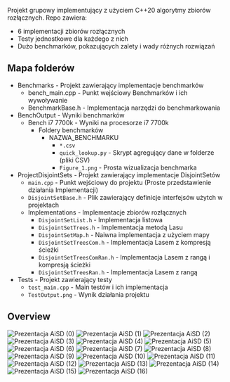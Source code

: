 Projekt grupowy implementujący z użyciem C++20 algorytmy zbiorów rozłącznych. Repo zawiera:
* 6 implementacji zbiorów rozłącznych
* Testy jednostkowe dla każdego z nich
* Dużo benchmarków, pokazujących zalety i wady różnych rozwiązań

## Mapa folderów
* Benchmarks - Projekt zawierający implementacje benchmarków
  * bench_main.cpp - Punkt wejściowy Benchmarków i ich wywoływanie
  * BenchmarkBase.h - Implementacja narzędzi do benchmarkowania
* BenchOutput - Wyniki benchmarków
  * Bench i7 7700k - Wyniki na procesorze i7 7700k
    * Foldery benchmarków
      * NAZWA_BENCHMARKU 
         * `*.csv` 
         * `quick_lookup.py` - Skrypt agregujący dane w folderze (pliki CSV)
         * `Figure_1.png` - Prosta wizualizacja benchmarka
* ProjectDisjointSets - Projekt zawierający implementacje DisjointSetów
  * `main.cpp` - Punkt wejściowy do projektu (Proste przedstawienie działania Implementacji)
  * `DisjointSetBase.h` - Plik zawierający definicje interfejsów użytch w projektach
  * Implementations - Implementacje zbiorów rozłącznych
    * `DisjointSetList.h` - Implementacja listowa
    * `DisjointSetTrees.h` - Implementacja metodą Lasu
    * `DisjointSetMap.h` - Naiwna implementacja z użyciem mapy
    * `DisjointSetTreesCom.h` - Implementacja Lasem z kompresją ścieżki
    * `DisjointSetTreesComRan.h`  - Implementacja Lasem z rangą i kompresją ścieżki 
    * `DisjointSetTreesRan.h` - Implementacja Lasem z rangą 
* Tests - Projekt zawierający testy
  * `test_main.cpp` - Main testów i ich implementacja
  * `TestOutput.png` - Wynik działania projektu

## Overview

![Prezentacja AiSD (0)](https://user-images.githubusercontent.com/49908210/167669112-412343c7-bbaa-405a-b70f-1ebcdd3aca3f.svg)
![Prezentacja AiSD (1)](https://user-images.githubusercontent.com/49908210/167669468-eed2fbaf-97dd-44ff-94e0-577c2d163e87.svg)
![Prezentacja AiSD (2)](https://user-images.githubusercontent.com/49908210/167669474-d54b490f-ef9c-46a2-b8da-33817985b04a.svg)
![Prezentacja AiSD (3)](https://user-images.githubusercontent.com/49908210/167669507-995ca541-18bc-42cd-9f40-2aca0411ced4.svg)
![Prezentacja AiSD (4)](https://user-images.githubusercontent.com/49908210/167669530-cccf17bf-201f-4d37-aa3c-b14db1304ddc.svg)
![Prezentacja AiSD (5)](https://user-images.githubusercontent.com/49908210/167669533-e4721897-2f27-4ca4-8771-4d88e8fa0049.svg)
![Prezentacja AiSD (6)](https://user-images.githubusercontent.com/49908210/167669544-000914d1-3b00-4f69-a9cd-240a4e240c0d.svg)
![Prezentacja AiSD (7)](https://user-images.githubusercontent.com/49908210/167669555-934f5e6f-a9b0-4463-86d8-cf2c710e1534.svg)
![Prezentacja AiSD (8)](https://user-images.githubusercontent.com/49908210/167669561-54732867-8ebf-4b27-8bc8-caffb13b7f9d.svg)
![Prezentacja AiSD (9)](https://user-images.githubusercontent.com/49908210/167669576-77b40790-d098-43c2-91a0-4692060ca998.svg)
![Prezentacja AiSD (10)](https://user-images.githubusercontent.com/49908210/167669581-cced6412-4aea-4a72-94dd-93bd3f3127b0.svg)
![Prezentacja AiSD (11)](https://user-images.githubusercontent.com/49908210/167669589-53294c64-41c4-40b1-89d8-6a9e850c9261.svg)
![Prezentacja AiSD (12)](https://user-images.githubusercontent.com/49908210/167669605-3913d47c-1a6d-4d22-aa98-8793a60ac48e.svg)
![Prezentacja AiSD (13)](https://user-images.githubusercontent.com/49908210/167669613-0d3a3193-41cf-4cbf-a767-9daaeeec6c10.svg)
![Prezentacja AiSD (14)](https://user-images.githubusercontent.com/49908210/167669627-535da503-656a-4a7b-ab52-fd63b97beea4.svg)
![Prezentacja AiSD (15)](https://user-images.githubusercontent.com/49908210/167669641-b889aef9-8ea0-4209-9032-0918d7e3ab72.svg)
![Prezentacja AiSD (16)](https://user-images.githubusercontent.com/49908210/167669651-255231ac-2ce0-453a-baf1-959deb6ef622.svg)
